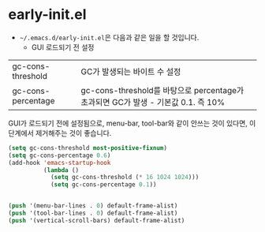 # early-init.el

- `~/.emacs.d/early-init.el`은 다음과 같은 일을 할 것입니다.
  - GUI 로드되기 전 설정

|                    |                                                                                   |
| ------------------ | --------------------------------------------------------------------------------- |
| gc-cons-threshold  | GC가 발생되는 바이트 수 설정                                                      |
| gc-cons-percentage | gc-cons-threshold를 바탕으로 percentage가 초과되면 GC가 발생 - 기본값 0.1. 즉 10% |

GUI가 로드되기 전에 설정됨으로, menu-bar, tool-bar와 같이 안쓰는 것이 있다면, 이 단계에서 제거해주는 것이 좋습니다.

``` lisp
(setq gc-cons-threshold most-positive-fixnum)
(setq gc-cons-percentage 0.6)
(add-hook 'emacs-startup-hook
          (lambda ()
            (setq gc-cons-threshold (* 16 1024 1024)))
            (setq gc-cons-percentage 0.1))


(push '(menu-bar-lines . 0) default-frame-alist)
(push '(tool-bar-lines . 0) default-frame-alist)
(push '(vertical-scroll-bars) default-frame-alist)
```